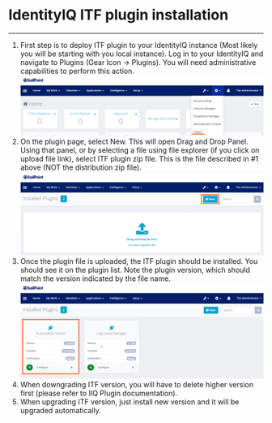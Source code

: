 
# IdentityIQ ITF plugin installation

* * *

1. First step is to deploy ITF plugin to your IdentityIQ instance (Most likely you will be starting with you local instance). Log in to your IdentityIQ and navigate to Plugins (Gear Icon → Plugins). You will need administrative capabilities to perform this action.
    ![IIQpluingMenu](assets/images/IIQpluingMenu.png "Plugin menu")
2. On the plugin page, select New. This will open Drag and Drop Panel. Using that panel, or by selecting a file using file explorer (if you click on upload file link), select ITF plugin zip file. This is the file described in #1 above (NOT the distribution zip file).
   ![IIQ plugin new.png](assets%2Fimages%2FIIQ%20plugin%20new.png) 
3. Once the plugin file is uploaded, the ITF plugin should be installed. You should see it on the plugin list. Note the plugin version, which should match the version indicated by the file name.
    ![IIQ plugin installed.png](assets%2Fimages%2FIIQ%20plugin%20installed.png)
4. When downgrading ITF version, you will have to delete higher version first (please refer to IIQ Plugin documentation).
5. When upgrading ITF version, just install new version and it will be upgraded automatically.